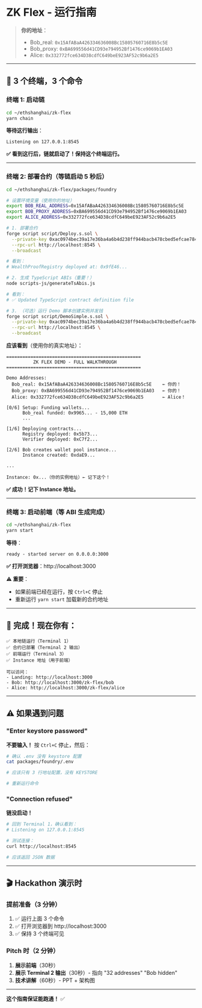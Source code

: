 # ZK Flex - 运行指南

> **你的地址**：
> - Bob_real:  `0x15AfABaA426334636008Bc15805760716E8b5c5E`
> - Bob_proxy: `0xBA699556d41CD93e794952Bf1476ce9069b1EA03`
> - Alice:     `0x332772fce634D38cdfC649beE923AF52c9b6a2E5`

---

## 🚀 3 个终端，3 个命令

### 终端 1: 启动链

```bash
cd ~/ethshanghai/zk-flex
yarn chain
```

**等待这行输出**：
```
Listening on 127.0.0.1:8545
```

**✅ 看到这行后，链就启动了！保持这个终端运行。**

---

### 终端 2: 部署合约（等链启动 5 秒后）

```bash
cd ~/ethshanghai/zk-flex/packages/foundry

# 设置环境变量（使用你的地址）
export BOB_REAL_ADDRESS=0x15AfABaA426334636008Bc15805760716E8b5c5E
export BOB_PROXY_ADDRESS=0xBA699556d41CD93e794952Bf1476ce9069b1EA03
export ALICE_ADDRESS=0x332772fce634D38cdfC649beE923AF52c9b6a2E5

# 1. 部署合约
forge script script/Deploy.s.sol \
  --private-key 0xac0974bec39a17e36ba4a6b4d238ff944bacb478cbed5efcae784d7bf4f2ff80 \
  --rpc-url http://localhost:8545 \
  --broadcast

# 看到：
# WealthProofRegistry deployed at: 0x9fE46...

# 2. 生成 TypeScript ABIs（重要！）
node scripts-js/generateTsAbis.js

# 看到：
# ✅ Updated TypeScript contract definition file

# 3. （可选）运行 Demo 脚本创建实例并发钱
forge script script/DemoSimple.s.sol \
  --private-key 0xac0974bec39a17e36ba4a6b4d238ff944bacb478cbed5efcae784d7bf4f2ff80 \
  --rpc-url http://localhost:8545 \
  --broadcast
```

**应该看到**（使用你的真实地址）：
```
==================================================
          ZK FLEX DEMO - FULL WALKTHROUGH        
==================================================

Demo Addresses:
  Bob_real: 0x15AfABaA426334636008Bc15805760716E8b5c5E    ← 你的！
  Bob_proxy: 0xBA699556d41CD93e794952Bf1476ce9069b1EA03   ← 你的！
  Alice: 0x332772fce634D38cdfC649beE923AF52c9b6a2E5       ← Alice！

[0/6] Setup: Funding wallets...
      Bob_real funded: 0x9965... - 15,000 ETH
      ...

[1/6] Deploying contracts...
      Registry deployed: 0x5b73...
      Verifier deployed: 0xC7f2...

[2/6] Bob creates wallet pool instance...
      Instance created: 0xdaE9...

...

Instance: 0x...（你的实例地址）← 记下这个！
```

**✅ 成功！记下 Instance 地址。**

---

### 终端 3: 启动前端（等 ABI 生成完成）

```bash
cd ~/ethshanghai/zk-flex
yarn start
```

**等待**：
```
ready - started server on 0.0.0.0:3000
```

**✅ 打开浏览器**：http://localhost:3000

**⚠️ 重要**：
- 如果前端已经在运行，按 `Ctrl+C` 停止
- 重新运行 `yarn start` 加载新的合约地址

---

## 🎉 完成！现在你有：

```
✅ 本地链运行（Terminal 1）
✅ 合约已部署（Terminal 2 输出）
✅ 前端运行（Terminal 3）
✅ Instance 地址（用于前端）

可以访问：
- Landing: http://localhost:3000
- Bob: http://localhost:3000/zk-flex/bob
- Alice: http://localhost:3000/zk-flex/alice
```

---

## ⚠️ 如果遇到问题

### "Enter keystore password"

**不要输入！** 按 `Ctrl+C` 停止，然后：

```bash
# 确认 .env 没有 keystore 配置
cat packages/foundry/.env

# 应该只有 3 行地址配置，没有 KEYSTORE

# 重新运行命令
```

### "Connection refused"

**链没启动！** 

```bash
# 回到 Terminal 1，确认看到：
# Listening on 127.0.0.1:8545

# 测试连接：
curl http://localhost:8545

# 应该返回 JSON 数据
```

---

## 🎬 Hackathon 演示时

### 提前准备（3 分钟）

1. ✅ 运行上面 3 个命令
2. ✅ 打开浏览器到 http://localhost:3000
3. ✅ 保持 3 个终端可见

### Pitch 时（2 分钟）

1. **展示前端**（30秒）
2. **展示 Terminal 2 输出**（30秒）- 指向 "32 addresses" "Bob hidden"
3. **技术讲解**（60秒）- PPT + 架构图

---

**这个指南保证能跑通！** ✅


